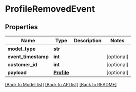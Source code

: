 # ProfileRemovedEvent

## Properties
Name | Type | Description | Notes
------------ | ------------- | ------------- | -------------
**model_type** | **str** |  | 
**event_timestamp** | **int** |  | [optional] 
**customer_id** | **int** |  | [optional] 
**payload** | [**Profile**](Profile.md) |  | [optional] 

[[Back to Model list]](../README.md#documentation-for-models) [[Back to API list]](../README.md#documentation-for-api-endpoints) [[Back to README]](../README.md)

